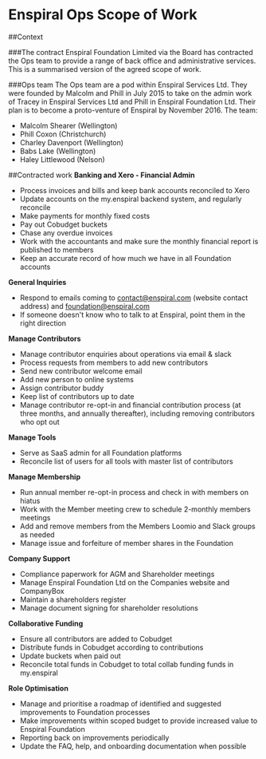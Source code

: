 # Enspiral Ops Scope of Work

##Context

###The contract
Enspiral Foundation Limited via the Board has contracted the Ops team to provide a range of back office and administrative services. This is a summarised version of the agreed scope of work.

###Ops team
The Ops team are a pod within Enspiral Services Ltd. They were founded by Malcolm and Phill in July 2015 to take on the admin work of Tracey in Enspiral Services Ltd and Phill in Enspiral Foundation Ltd. Their plan is to become a proto-venture of Enspiral by November 2016.
The team:

* Malcolm Shearer (Wellington)
* Phill Coxon (Christchurch)
* Charley Davenport (Wellington)
* Babs Lake (Wellington)
* Haley Littlewood (Nelson)

##Contracted work
**Banking and Xero - Financial Admin**

* Process invoices and bills and keep bank accounts reconciled to Xero
* Update accounts on the my.enspiral backend system, and regularly reconcile
* Make payments for monthly fixed costs
* Pay out Cobudget buckets
* Chase any overdue invoices
* Work with the accountants and make sure the monthly financial report is published to members
* Keep an accurate record of how much we have in all Foundation accounts


**General Inquiries**

* Respond to emails coming to contact@enspiral.com (website contact address) and foundation@enspiral.com 
* If someone doesn't know who to talk to at Enspiral, point them in the right direction

**Manage Contributors**

* Manage contributor enquiries about operations via email & slack
* Process requests from members to add new contributors
 * Send new contributor welcome email
 * Add new person to online systems
 * Assign contributor buddy
 * Keep list of contributors up to date
* Manage contributor re-opt-in and financial contribution process (at three months, and annually thereafter), including removing contributors who opt out

**Manage Tools**

* Serve as SaaS admin for all Foundation platforms
* Reconcile list of users for all tools with master list of contributors

**Manage Membership**

* Run annual member re-opt-in process and check in with members on hiatus
* Work with the Member meeting crew to schedule 2-monthly members meetings
* Add and remove members from the Members Loomio and Slack groups as needed
* Manage issue and forfeiture of member shares in the Foundation 

**Company Support**

* Compliance paperwork for AGM and Shareholder meetings
* Manage Enspiral Foundation Ltd on the Companies website and CompanyBox
* Maintain a shareholders register
* Manage document signing for shareholder resolutions

**Collaborative Funding**

* Ensure all contributors are added to Cobudget
* Distribute funds in Cobudget according to contributions
* Update buckets when paid out
* Reconcile total funds in Cobudget to total collab funding funds in my.enspiral 

**Role Optimisation**

* Manage and prioritise a roadmap of identified and suggested improvements to Foundation processes
* Make improvements within scoped budget to provide increased value to Enspiral Foundation
* Reporting back on improvements periodically
* Update the FAQ, help, and onboarding documentation when possible




